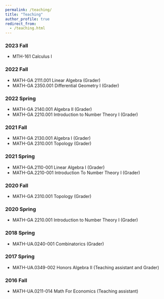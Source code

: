 ```yaml
---
permalink: /teaching/
title: "Teaching"
author_profile: true
redirect_from: 
  - /teaching.html
---
```

### 2023 Fall
* MTH-161 Calculus I

### 2022 Fall
* MATH-GA 2111.001 Linear Algebra (Grader)
* MATH-GA 2350.001 Differential Geometry I (Grader)


### 2022 Spring
* MATH-GA 2140.001 Algebra II (Grader)
* MATH-GA 2210.001 Introduction to Number Theory I (Grader)


### 2021 Fall
* MATH-GA 2130.001 Algebra I (Grader)
* MATH-GA 2310.001 Topology (Grader)


### 2021 Spring
* MATH-GA.2110-001 Linear Algebra I (Grader)
* MATH-GA.2210-001 Introduction To Number Theory I (Grader)


### 2020 Fall
* MATH-GA 2310.001 Topology (Grader)


### 2020 Spring
* MATH-GA 2210.001 Introduction to Number Theory I (Grader)


### 2018 Spring
* MATH-UA.0240-001 Combinatorics (Grader)


### 2017 Spring
* MATH-UA.0349-002 Honors Algebra II (Teaching assistant and Grader)


### 2016 Fall
* MATH-UA.0211-014 Math For Economics (Teaching assistant)

